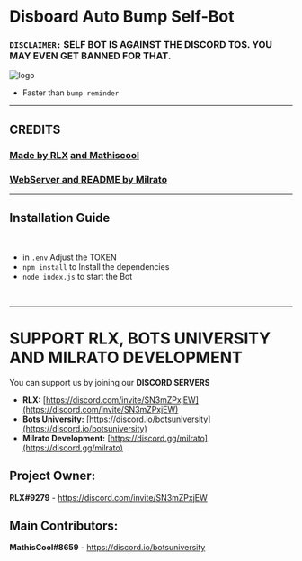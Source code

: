 # Disboard Auto Bump Self-Bot

### `DISCLAIMER:` SELF BOT IS AGAINST THE DISCORD TOS. YOU MAY EVEN GET BANNED FOR THAT.

![logo](https://media.discordapp.net/attachments/860187385206800384/926460158656282724/unknown.png)
- Faster than `bump reminder`

***
## CREDITS
### [**Made by RLX**](https://discord.com/invite/SN3mZPxjEW) [**and Mathiscool**](https://discord.io/botsuniversity)

### [**WebServer and README by Milrato**](https://support.milrato.eu)

***

## Installation Guide

<br/>

- in `.env` Adjust the TOKEN
- `npm install` to Install the dependencies
- `node index.js` to start the Bot

<br/>


***

# SUPPORT RLX, BOTS UNIVERSITY AND MILRATO DEVELOPMENT

You can support us by joining our **DISCORD SERVERS**
- **RLX:**
[https://discord.com/invite/SN3mZPxjEW](https://discord.com/invite/SN3mZPxjEW)
- **Bots University:**
[https://discord.io/botsuniversity](https://discord.io/botsuniversity)
- **Milrato Development:**
[https://discord.gg/milrato](https://discord.gg/milrato)

## Project Owner:
**RLX#9279** - https://discord.com/invite/SN3mZPxjEW


## Main Contributors:
**MathisCool#8659** - https://discord.io/botsuniversity